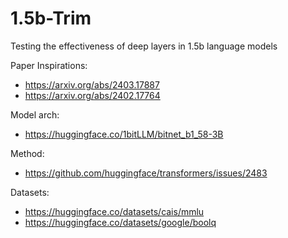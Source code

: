 # 1.5b-Trim
Testing the effectiveness of deep layers in 1.5b language models

Paper Inspirations:
- https://arxiv.org/abs/2403.17887
- https://arxiv.org/abs/2402.17764

Model arch:
- https://huggingface.co/1bitLLM/bitnet_b1_58-3B

Method:
- https://github.com/huggingface/transformers/issues/2483

Datasets:
- https://huggingface.co/datasets/cais/mmlu
- https://huggingface.co/datasets/google/boolq
